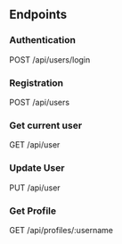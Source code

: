 ## Endpoints

### Authentication

POST /api/users/login

### Registration

POST /api/users

### Get current user

GET /api/user

### Update User

PUT /api/user

### Get Profile

GET /api/profiles/:username
